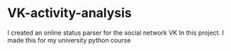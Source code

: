 # VK-activity-analysis
I created an online status parser for the social network VK In this project. I made this for my university python course
